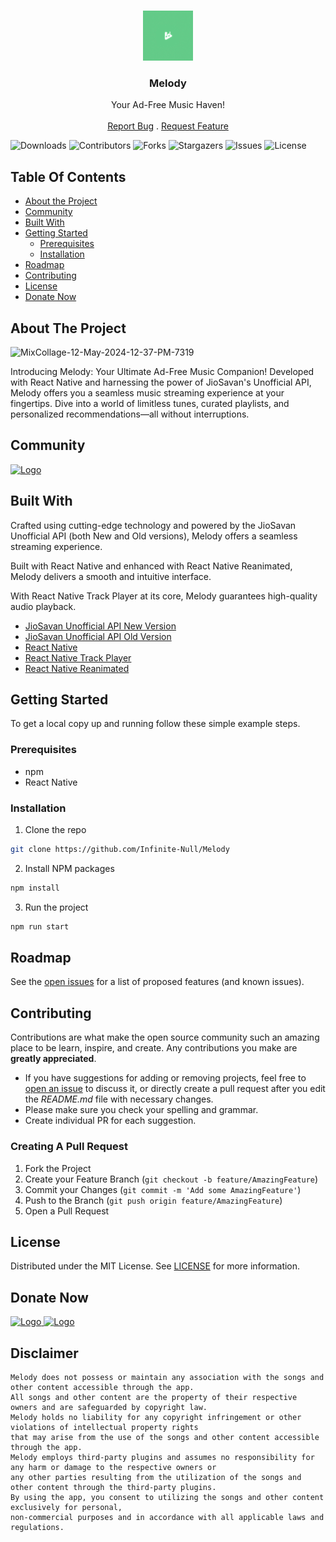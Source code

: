<br/>
<p align="center">
  <a href="https://github.com/Infinite-Null/Melody">
    <img src="Images/Logo.jpg" alt="Logo" width="80" height="80">
  </a>


  <h3 align="center">Melody</h3>

  <p align="center">
    Your Ad-Free Music Haven!
    <br/>
    <br/>
    <a href="https://github.com/Infinite-Null/Melody/issues">Report Bug</a>
    .
    <a href="https://github.com/Infinite-Null/Melody/issues">Request Feature</a>
  </p>
</p>

![Downloads](https://img.shields.io/github/downloads/Infinite-Null/Melody/total) ![Contributors](https://img.shields.io/github/contributors/Infinite-Null/Melody?color=dark-green) ![Forks](https://img.shields.io/github/forks/Infinite-Null/Melody?style=social) ![Stargazers](https://img.shields.io/github/stars/Infinite-Null/Melody?style=social) ![Issues](https://img.shields.io/github/issues/Infinite-Null/Melody) ![License](https://img.shields.io/github/license/Infinite-Null/Melody) 

## Table Of Contents

* [About the Project](#about-the-project)
* [Community](#community)
* [Built With](#built-with)
* [Getting Started](#getting-started)
  * [Prerequisites](#prerequisites)
  * [Installation](#installation)
* [Roadmap](#roadmap)
* [Contributing](#contributing)
* [License](#license)
* [Donate Now](#donate-now)

## About The Project

![MixCollage-12-May-2024-12-37-PM-7319](https://github.com/Infinite-Null/Melody/assets/97950192/9e673714-7806-45b8-9bed-f4b30d820d58)


Introducing Melody: Your Ultimate Ad-Free Music Companion! Developed with React Native and harnessing the power of JioSavan's Unofficial API, Melody offers you a seamless music streaming experience at your fingertips. Dive into a world of limitless tunes, curated playlists, and personalized recommendations—all without interruptions.

## Community

<a href=https://t.me/ankits_project>
<img src="https://github.com/Infinite-Null/NekoFlix/assets/97950192/98d4e8b5-62c2-41ec-8d66-73d791181fca" alt="Logo" width="200" height="120">
</a>

## Built With

Crafted using cutting-edge technology and powered by the JioSavan Unofficial API (both New and Old versions), Melody offers a seamless streaming experience.

Built with React Native and enhanced with React Native Reanimated, Melody delivers a smooth and intuitive interface.

With React Native Track Player at its core, Melody guarantees high-quality audio playback.

* [JioSavan Unofficial API New Version](https://jiosavan-api-with-playlist.vercel.app/)
* [JioSavan Unofficial API Old Version](https://jio-savan-api-m39q.vercel.app/)
* [React Native](https://reactnative.dev/)
* [React Native Track Player](https://rntp.dev/)
* [React Native Reanimated](https://docs.swmansion.com/react-native-reanimated/)

## Getting Started

To get a local copy up and running follow these simple example steps.

### Prerequisites

* npm
* React Native

### Installation

1. Clone the repo

```sh
git clone https://github.com/Infinite-Null/Melody
```

2. Install NPM packages

```sh
npm install
```

3. Run the project

```sh
npm run start
```


## Roadmap

See the [open issues](https://github.com/Infinite-Null/Melody/issues) for a list of proposed features (and known issues).

## Contributing

Contributions are what make the open source community such an amazing place to be learn, inspire, and create. Any contributions you make are **greatly appreciated**.
* If you have suggestions for adding or removing projects, feel free to [open an issue](https://github.com/Infinite-Null/Melody/issues/new) to discuss it, or directly create a pull request after you edit the *README.md* file with necessary changes.
* Please make sure you check your spelling and grammar.
* Create individual PR for each suggestion.

### Creating A Pull Request

1. Fork the Project
2. Create your Feature Branch (`git checkout -b feature/AmazingFeature`)
3. Commit your Changes (`git commit -m 'Add some AmazingFeature'`)
4. Push to the Branch (`git push origin feature/AmazingFeature`)
5. Open a Pull Request

## License

Distributed under the MIT License. See [LICENSE](https://github.com/Infinite-Null/Melody/blob/main/LICENSE.md) for more information.

## Donate Now

<a href=https://buymeacoffee.com/ankitkumarshah>
<img src="https://github.com/Infinite-Null/NekoFlix/assets/97950192/2a9aa329-316d-429d-9d34-d391a7a16973" alt="Logo" width="200" height="120">
</a>


<a href=https://github.com/Infinite-Null/NekoFlix/assets/97950192/f0656db7-db26-4c99-95fa-56053cc69498>
<img src="https://github.com/Infinite-Null/NekoFlix/assets/97950192/be662d1b-8b82-4dff-ac56-2aeed847fd10" alt="Logo" width="200" height="120">
</a>

## Disclaimer

```
Melody does not possess or maintain any association with the songs and other content accessible through the app.
All songs and other content are the property of their respective owners and are safeguarded by copyright law.
Melody holds no liability for any copyright infringement or other violations of intellectual property rights
that may arise from the use of the songs and other content accessible through the app.
Melody employs third-party plugins and assumes no responsibility for any harm or damage to the respective owners or
any other parties resulting from the utilization of the songs and other content through the third-party plugins.
By using the app, you consent to utilizing the songs and other content exclusively for personal,
non-commercial purposes and in accordance with all applicable laws and regulations.
```
